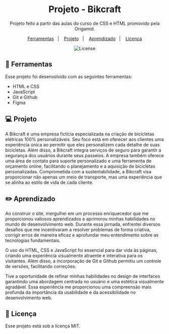 <h1 align="center"> Projeto - Bikcraft </h1>

<p align="center">
Projeto feito a partir das aulas do curso de CSS e HTML promovido pela Origamid. <br/>
</p>

<p align="center">
  <a href="#-ferramentas">Ferramentas</a>&nbsp;&nbsp;&nbsp;|&nbsp;&nbsp;&nbsp;
  <a href="#-projeto">Projeto</a>&nbsp;&nbsp;&nbsp;|&nbsp;&nbsp;&nbsp;
    <a href="#-layout">Aprendizado</a>&nbsp;&nbsp;&nbsp;|&nbsp;&nbsp;&nbsp;
  <a href="#memo-licença">Licença</a>
</p>

<p align="center">
  <img alt="License" src="https://github.com/galmeidabp/bikcraft-origamid/assets/152527466/25108aa3-3db0-4cad-9b40-5ec92aaacf93">
</p>

## 🚀 Ferramentas

Esse projeto foi desenvolvido com as seguintes ferramentas:

- HTML e CSS
- JavaScript
- Git e Github
- Figma

## 💻 Projeto

A Bikcraft é uma empresa fictícia especializada na criação de bicicletas elétricas 100% personalizáveis. Seu foco está em oferecer aos clientes uma experiência única ao permitir que eles personalizem cada detalhe de suas bicicletas. Além disso, a Bikcraft integra serviços de seguro para garantir a segurança dos usuários durante seus passeios. A empresa também oferece uma área de contato para suporte personalizado e uma ferramenta de orçamento online, facilitando o planejamento e a aquisição de bicicletas personalizadas. Comprometida com a sustentabilidade, a Bikcraft visa proporcionar não apenas um meio de transporte, mas uma experiência que se alinha ao estilo de vida de cada cliente.

## ✏️ Aprendizado

Ao construir o site, mergulhei em um processo enriquecedor que me proporcionou valiosos aprendizados e aprimorou minhas habilidades no mundo do desenvolvimento web. Durante essa jornada, enfrentei diversos desafios que me incentivaram a resolver problemas de forma criativa, corrigir erros de maneira eficaz e aprofundar meu entendimento sobre as tecnologias fundamentais.

O uso do HTML, CSS e JavaScript foi essencial para dar vida às páginas, criando uma experiência visualmente atraente e interativa para os visitantes. Além disso, a incorporação de Git e Github permitiu um controle de versões, facilitando correções.

Tive a oportunidade de refinar minhas habilidades no design de interfaces garantindo uma abordagem centrada no usuário e uma estética visualmente agradável. Essa experiência me proporcionou uma compreensão mais profunda da importância da usabilidade e da acessibilidade no desenvolvimento web.

## :memo: Licença

Esse projeto está sob a licença MIT.
